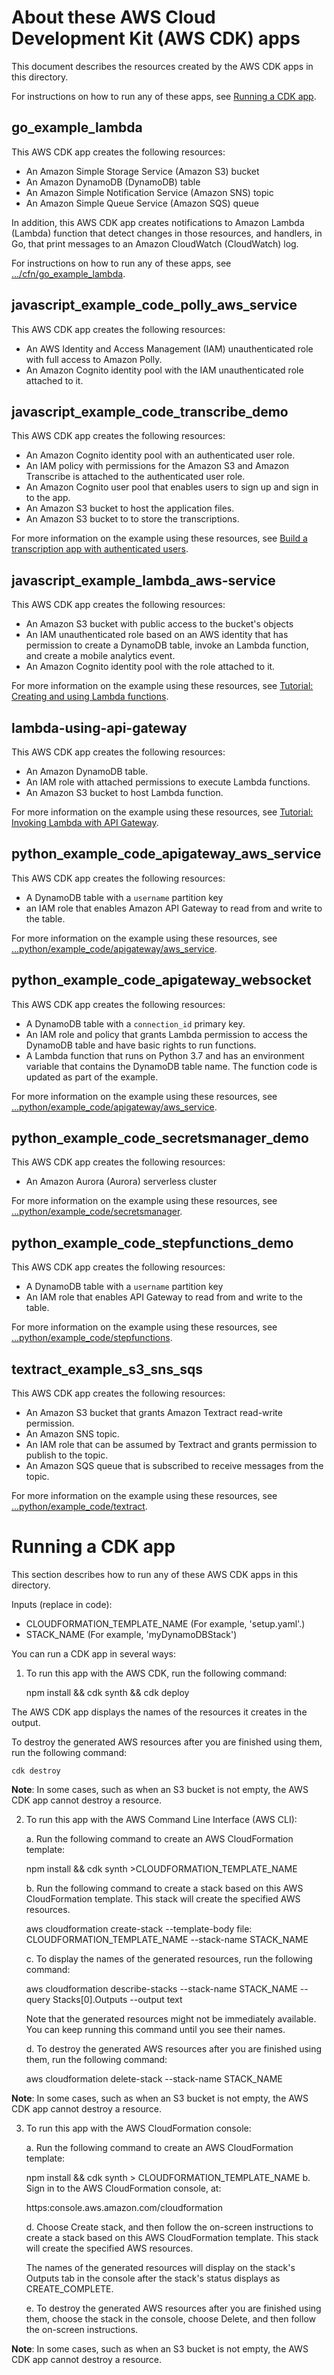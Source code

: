 # About these AWS Cloud Development Kit (AWS CDK) apps

This document describes the resources created by the AWS CDK apps in this directory.

For instructions on how to run any of these apps, see [Running a CDK app](#running-a-cdk-app).

## go_example_lambda

This AWS CDK app creates the following resources:

- An Amazon Simple Storage Service (Amazon S3) bucket
- An Amazon DynamoDB (DynamoDB) table
- An Amazon Simple Notification Service (Amazon SNS) topic
- An Amazon Simple Queue Service (Amazon SQS) queue

In addition, this AWS CDK app creates notifications to
Amazon Lambda (Lambda) function that detect changes in those resources,
and handlers, in Go, that print messages to an Amazon CloudWatch (CloudWatch) log.

For instructions on how to run any of these apps, see [.../cfn/go_example_lambda](https://github.com/awsdocs/aws-doc-sdk-examples/tree/master/resources/cfn/go_example_lambda).

## javascript_example_code_polly_aws_service

This AWS CDK app creates the following resources:

- An AWS Identity and Access Management (IAM) unauthenticated role with full
  access to Amazon Polly. 
- An Amazon Cognito identity pool with the IAM unauthenticated role attached to
  it.


## javascript_example_code_transcribe_demo

This AWS CDK app creates the following resources:

- An Amazon Cognito identity pool with an authenticated user role.
- An IAM policy with permissions for the Amazon S3 and Amazon Transcribe is
  attached to the authenticated user role.
- An Amazon Cognito user pool that enables users to sign up and sign in to the
  app.
- An Amazon S3 bucket to host the application files.
- An Amazon S3 bucket to to store the transcriptions.

For more information on the example using these resources, see [Build a transcription app with authenticated users](https://docs.aws.amazon.com/sdk-for-javascript/v3/developer-guide/transcribe-app.html).


## javascript_example_lambda_aws-service

This AWS CDK app creates the following resources:

- An Amazon S3 bucket with public access to the bucket's objects
- An IAM unauthenticated role based on an AWS identity
  that has permission to create a DynamoDB table, invoke an Lambda
  function, and create a mobile analytics event. 
- An Amazon Cognito identity pool with the role attached to it. 

For more information on the example using these resources, see [Tutorial: Creating and using Lambda functions](https://docs.aws.amazon.com/sdk-for-javascript/v3/developer-guide/lambda-create-table-example.html).



## lambda-using-api-gateway

This AWS CDK app creates the following resources:

- An Amazon DynamoDB table.
- An IAM role with attached permissions to execute Lambda functions.
- An Amazon S3 bucket to host Lambda function. 

For more information on the example using these resources, see [Tutorial: Invoking Lambda with API Gateway](https://github.com/awsdocs/aws-doc-sdk-examples/tree/master/javascriptv3/example_code/cross-services/lambda-api-gateway).

## python_example_code_apigateway_aws_service

This AWS CDK app creates the following resources:

- A DynamoDB table with a
  `username` partition key
- an IAM role
  that enables Amazon API Gateway to read from and write to the table.
  
For more information on the example using these resources, see [...python/example_code/apigateway/aws_service](https://github.com/awsdocs/aws-doc-sdk-examples/tree/master/python/example_code/apigateway/aws_service).

## python_example_code_apigateway_websocket

This AWS CDK app creates the following resources:

- A DynamoDB table with a `connection_id` primary key.
- An IAM role and policy that grants
  Lambda permission to access the DynamoDB table and have basic rights to
  run functions.
- A Lambda function that runs on Python 3.7 and has an environment variable
  that contains the DynamoDB table name. The function code is updated as part
  of the example.

For more information on the example using these resources, see [...python/example_code/apigateway/aws_service](https://github.com/awsdocs/aws-doc-sdk-examples/tree/master/python/example_code/apigateway/websocket).

## python_example_code_secretsmanager_demo

This AWS CDK app creates the following resources:

- An Amazon Aurora (Aurora) serverless cluster

For more information on the example using these resources, see [...python/example_code/secretsmanager](https://github.com/awsdocs/aws-doc-sdk-examples/tree/master/python/example_code/secretsmanager).

## python_example_code_stepfunctions_demo

This AWS CDK app creates the following resources:

- A DynamoDB table with a
  `username` partition key
- An IAM role
  that enables API Gateway to read from and write to the table.

For more information on the example using these resources, see [...python/example_code/stepfunctions](  https://github.com/awsdocs/aws-doc-sdk-examples/tree/master/python/example_code/stepfunctions).

## textract_example_s3_sns_sqs

This AWS CDK app creates the following resources:

* An Amazon S3 bucket that grants Amazon Textract read-write permission.
* An Amazon SNS topic.
* An IAM role that can be assumed by Textract and grants permission to publish to 
the topic.
* An Amazon SQS queue that is subscribed to receive messages from the topic.

For more information on the example using these resources, see [...python/example_code/textract](  https://github.com/awsdocs/aws-doc-sdk-examples/tree/master/python/example_code/textract).
  
# Running a CDK app

This section describes how to run any of these AWS CDK apps in this directory.
 
Inputs (replace in code):
- CLOUDFORMATION_TEMPLATE_NAME (For example, 'setup.yaml'.)
- STACK_NAME (For example, 'myDynamoDBStack')

 You can run a CDK app in several ways:

 1. To run this app with the AWS CDK, run the following command:
 
    npm install && cdk synth && cdk deploy

The AWS CDK app displays the names of the resources it creates in the output.

To destroy the generated AWS resources after you are finished using them, run the following command:

    cdk destroy

 **Note**: In some cases, such as when an S3 bucket is not empty, the AWS CDK app cannot destroy a resource.

     
 2. To run this app with the AWS Command Line Interface (AWS CLI):

    
    a. Run the following command to create an AWS CloudFormation template:

       npm install && cdk synth >CLOUDFORMATION_TEMPLATE_NAME 

    b. Run the following command to create a stack
       based on this AWS CloudFormation template. This stack
       will create the specified AWS resources.

       aws cloudformation create-stack --template-body file: CLOUDFORMATION_TEMPLATE_NAME --stack-name STACK_NAME

    c. To display the names of the generated resources, run the
       following command:

       aws cloudformation describe-stacks --stack-name STACK_NAME --query Stacks[0].Outputs --output text

       Note that the generated resources might not be immediately available.
       You can keep running this command until you see their names.

    d. To destroy the generated AWS resources after you are finished using them,
       run the following command:

       aws cloudformation delete-stack --stack-name STACK_NAME
       
 **Note**: In some cases, such as when an S3 bucket is not empty, the AWS CDK app cannot destroy a resource.

 3. To run this app with the AWS CloudFormation console:

    a. Run the following command to create an AWS CloudFormation template:

       npm install && cdk synth > CLOUDFORMATION_TEMPLATE_NAME
    b. Sign in to the AWS CloudFormation console, at:

       https:console.aws.amazon.com/cloudformation

    d. Choose Create stack, and then follow
       the on-screen instructions to create a stack based on this 
       AWS CloudFormation template. This stack will create the specified
       AWS resources.

       The names of the generated resources will display on the stack's
       Outputs tab in the console after the stack's status displays as
       CREATE_COMPLETE.

    e. To destroy the generated AWS resources after you are finished using them,
       choose the stack in the console, choose Delete, and then follow
       the on-screen instructions.

 **Note**: In some cases, such as when an S3 bucket is not empty, the AWS CDK app cannot destroy a resource.
